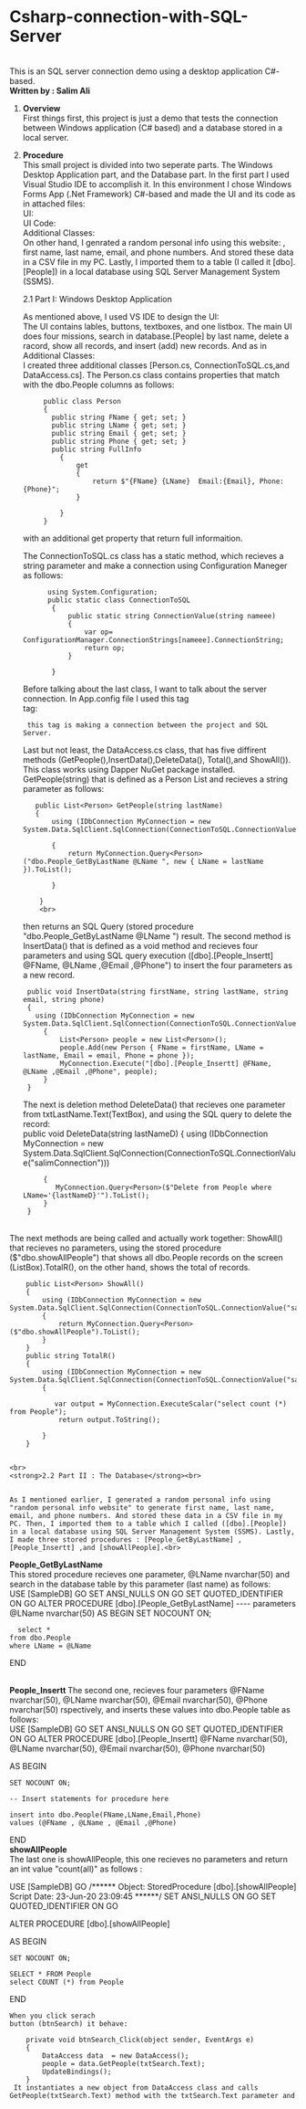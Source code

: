 # Csharp-connection-with-SQL-Server 
<br>
This is an SQL server connection demo using a desktop application C#-based.<br>
<strong> Written by : Salim Ali</strong>

1. <strong>Overview</strong> <br>
      First things first, this project is just a demo that tests the connection between Windows application (C# based)
    and a database stored in a local server.

2. <strong>Procedure</strong> <br>
      This small project is divided into two seperate parts. The Windows Desktop Application part, and the Database part.
    In the first part I used Visual Studio IDE to accomplish it. In this environment I chose Windows Forms App (.Net Framework)
    C#-based and made the UI and its code as in attached files: <br>
        UI:<br>
        UI Code:<br>
        Additional Classes:<br>
    On other hand, I genrated a random personal info using this website: , first name, last name, email, and phone numbers. And stored these 
    data in a CSV file in my PC. Lastly, I imported them to a table (I called it [dbo].[People]) in a local database using SQL Server Management System (SSMS).<br> 
    
    2.1 Part I: Windows Desktop Application<br>
    
    As mentioned above, I used VS IDE to design the UI: <br> The UI contains lables, buttons, textboxes, and one listbox. The main UI does four missions, search in database.[People] by last name, delete a racord, show all records, and insert (add) new records. And as in  Additional Classes: <br>
    I created three additional classes [Person.cs, ConnectionToSQL.cs,and DataAccess.cs]. The Person.cs class contains properties that match
    with the dbo.People columns as follows:
    
            public class Person
            {
              public string FName { get; set; }
              public string LName { get; set; }
              public string Email { get; set; }
              public string Phone { get; set; }
              public string FullInfo
                {
                    get
                    {
                        return $"{FName} {LName}  Email:{Email}, Phone:{Phone}"; 
                    }

                }
            }
     with an additional get property that return full informaition. <br>
     
     The ConnectionToSQL.cs class has a static method, which recieves a string parameter and make a connection using Configuration Maneger
     as follows:   <br>
             
             using System.Configuration;
             public static class ConnectionToSQL
              {
                  public static string ConnectionValue(string nameee)
                  {
                      var op= ConfigurationManager.ConnectionStrings[nameee].ConnectionString;
                      return op;
                  }

              }
      Before talking about the last class, I want to talk about the server connection. In App.config file I used this tag <xml> <br>tag:
        <connectionStrings>
            <add name="salimConnection" connectionString="Server=.;         // Dot means that the connection is with a local server
            Database=SampleDB;Trusted_Connection=True;"
            providerName="System.Data.SqlClient" />
        </connectionStrings>
        
        this tag is making a connection between the project and SQL Server.
        
      Last but not least, the DataAccess.cs class, that has five diffirent methods (GetPeople(),InsertData(),DeleteData(),
      Total(),and ShowAll()). This class works using Dapper NuGet package installed.
      GetPeople(string) that is defined as a Person List and recieves a string parameter as follows: <br>
     
          public List<Person> GetPeople(string lastName)
          {
              using (IDbConnection MyConnection = new System.Data.SqlClient.SqlConnection(ConnectionToSQL.ConnectionValue("salimConnection")))

              {
                  return MyConnection.Query<Person>("dbo.People_GetByLastName @LName ", new { LName = lastName }).ToList();

              }

           }
           <br>
      then returns an SQL Query (stored procedure "dbo.People_GetByLastName @LName ") result.
      The second method is InsertData() that is defined as a void method and recieves four parameters and using SQL query execution
      ([dbo].[People_Insertt] @FName, @LName ,@Email ,@Phone") to insert the four parameters as a new record. <br>

        public void InsertData(string firstName, string lastName, string email, string phone)
        {
          using (IDbConnection MyConnection = new System.Data.SqlClient.SqlConnection(ConnectionToSQL.ConnectionValue("salimConnection")))
            {
                List<Person> people = new List<Person>();
                people.Add(new Person { FName = firstName, LName = lastName, Email = email, Phone = phone });
                MyConnection.Execute("[dbo].[People_Insertt] @FName, @LName ,@Email ,@Phone", people);
            }
        }
      The next is deletion method DeleteData() that recieves one parameter from txtLastName.Text(TextBox), and using the SQL query to delete the record: <br>
        public void DeleteData(string lastNameD)
        {
            using (IDbConnection MyConnection = new System.Data.SqlClient.SqlConnection(ConnectionToSQL.ConnectionValue("salimConnection")))

            {
               MyConnection.Query<Person>($"Delete from People where LName='{lastNameD}'").ToList();
            }
        }
<br>
      The next methods are being called and actually work together: ShowAll() that recieves no parameters, using the stored procedure ($"dbo.showAllPeople")
      that shows all dbo.People records on the screen (ListBox).TotalR(), on the other hand, shows the total of records. <br>
        
        public List<Person> ShowAll()
        {
            using (IDbConnection MyConnection = new System.Data.SqlClient.SqlConnection(ConnectionToSQL.ConnectionValue("salimConnection")))
            {
                return MyConnection.Query<Person>($"dbo.showAllPeople").ToList();
            }
        }
        public string TotalR()
        {
            using (IDbConnection MyConnection = new System.Data.SqlClient.SqlConnection(ConnectionToSQL.ConnectionValue("salimConnection")))
            {
               
               var output = MyConnection.ExecuteScalar("select count (*) from People");
                return output.ToString();
               
            }
        }

        
    <br>
    <strong>2.2 Part II : The Database</strong><br>
    
       
    As I mentioned earlier, I generated a random personal info using "random personal info website" to generate first name, last name, email, and phone numbers. And stored these data in a CSV file in my PC. Then, I imported them to a table which I called ([dbo].[People]) in a local database using SQL Server Management System (SSMS). Lastly, I made three stored procedures : [People_GetByLastName] ,[People_Insertt] ,and [showAllPeople].<br>
    
<strong>People_GetByLastName </strong> 
<br>
This stored procedure recieves one parameter, @LName nvarchar(50) and search in the database table by this parameter (last name) as follows:<br> 
    USE [SampleDB]
GO
SET ANSI_NULLS ON
GO
SET QUOTED_IDENTIFIER ON
GO
ALTER PROCEDURE [dbo].[People_GetByLastName]
	---- parameters 
      @LName nvarchar(50)
	 AS
BEGIN
	SET NOCOUNT ON;

      select *
	from dbo.People
	where LName = @LName
END
<br> 
<br>
    
<strong>People_Insertt </strong> 
The second one, recieves four parameters @FName nvarchar(50), @LName nvarchar(50), @Email nvarchar(50), @Phone nvarchar(50) rspectively, and
inserts these values into dbo.People table as follows: 
<br>
USE [SampleDB]
GO
SET ANSI_NULLS ON
GO
SET QUOTED_IDENTIFIER ON
GO
ALTER PROCEDURE [dbo].[People_Insertt]
@FName         nvarchar(50),
@LName             nvarchar(50),
@Email 	   nvarchar(50),
@Phone	   nvarchar(50)

AS
BEGIN
	
	SET NOCOUNT ON;

    -- Insert statements for procedure here

	insert into dbo.People(FName,LName,Email,Phone)
	values (@FName , @LName , @Email ,@Phone)
END
<br>
<strong>showAllPeople </strong><br>
The last one is showAllPeople, this one recieves no parameters and return an int value "count(all)" as follows :<br>

USE [SampleDB]
GO
/****** Object:  StoredProcedure [dbo].[showAllPeople]    Script Date: 23-Jun-20 23:09:45 ******/
SET ANSI_NULLS ON
GO
SET QUOTED_IDENTIFIER ON
GO

ALTER PROCEDURE [dbo].[showAllPeople] 
	
AS
BEGIN
	
	SET NOCOUNT ON;

    SELECT * FROM People
	select COUNT (*) from People

END

    
    
    
    When you click serach
    button (btnSearch) it behave:
    
        private void btnSearch_Click(object sender, EventArgs e)
        {
            DataAccess data  = new DataAccess();
            people = data.GetPeople(txtSearch.Text);
            UpdateBindings();
        }
     It instantiates a new object from DataAccess class and calls GetPeople(txtSearch.Text) method with the txtSearch.Text parameter and
